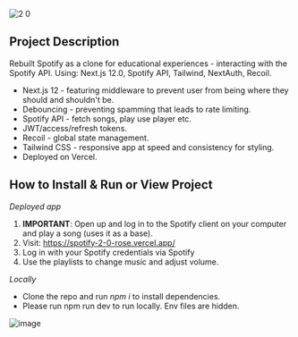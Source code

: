 ![2 0](https://user-images.githubusercontent.com/90621208/150324092-049b2b7f-211b-40c9-916f-0daa67fdb31e.png)

## Project Description

Rebuilt Spotify as a clone for educational experiences - interacting with the Spotify API. Using: Next.js 12.0, Spotify API, Tailwind, NextAuth, Recoil.

- Next.js 12 - featuring middleware to prevent user from being where they should and shouldn't be. 
- Debouncing - preventing spamming that leads to rate limiting.
- Spotify API - fetch songs, play use player etc.
- JWT/access/refresh tokens.
- Recoil - global state management.
- Tailwind CSS - responsive app at speed and consistency for styling.
- Deployed on Vercel.

## How to Install & Run or View Project

*Deployed app*
1. <b>IMPORTANT</b>: Open up and log in to the Spotify client on your computer and play a song (uses it as a base). 
2. Visit: https://spotify-2-0-rose.vercel.app/
3. Log in with your Spotify credentials via Spotify
4. Use the playlists to change music and adjust volume. 

*Locally*
- Clone the repo and run *npm i* to install dependencies.
- Please run npm run dev to run locally. Env files are hidden.

![image](https://user-images.githubusercontent.com/90621208/150356523-76d169bb-682d-4500-8b33-7e6a35c43e07.png)
